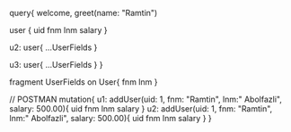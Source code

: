query{
  welcome,
	greet(name: "Ramtin")
  
  user {
    uid
    fnm
    lnm
    salary
  }
  
  u2: user{
		...UserFields
  }
  
  u3: user{
    ...UserFields
  }
}

fragment UserFields on User{
  fnm
  lnm
}


// POSTMAN
mutation{
    u1: addUser(uid: 1, fnm: "Ramtin", lnm:" Abolfazli", salary: 500.00){
        uid 
        fnm
        lnm
        salary
    }
    u2: addUser(uid: 1, fnm: "Ramtin", lnm:" Abolfazli", salary: 500.00){
        uid 
        fnm
        lnm
        salary
    }
}
